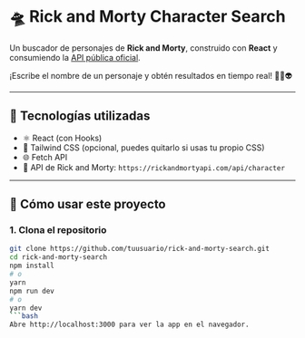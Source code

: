 # 🛸 Rick and Morty Character Search

Un buscador de personajes de **Rick and Morty**, construido con **React** y consumiendo la [API pública oficial](https://rickandmortyapi.com/).

¡Escribe el nombre de un personaje y obtén resultados en tiempo real! 👨‍🔬👽

---

## 🧪 Tecnologías utilizadas

- ⚛️ React (con Hooks)
- 💅 Tailwind CSS (opcional, puedes quitarlo si usas tu propio CSS)
- 🌐 Fetch API
- 🧠 API de Rick and Morty: `https://rickandmortyapi.com/api/character`

---


## 🧰 Cómo usar este proyecto

### 1. Clona el repositorio

```bash
git clone https://github.com/tuusuario/rick-and-morty-search.git
cd rick-and-morty-search
npm install
# o
yarn
npm run dev
# o
yarn dev
```bash
Abre http://localhost:3000 para ver la app en el navegador.